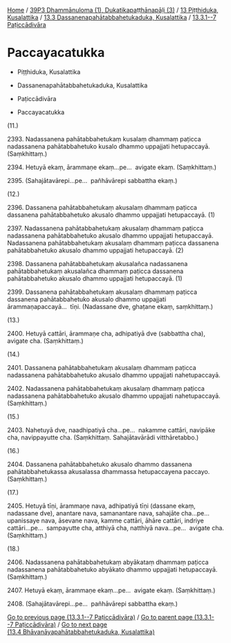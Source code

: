 
[Home](/) / [39P3 Dhammānuloma (1), Dukatikapaṭṭhānapāḷi (3)](../../../../39P3.md) / [13 Piṭṭhiduka, Kusalattika](../../../13.md) / [13.3 Dassanenapahātabbahetukaduka, Kusalattika](../../13.3.md) / [13.3.1--7 Paṭiccādivāra](../13.3.1--7.md)

# Paccayacatukka

* Piṭṭhiduka, Kusalattika

* Dassanenapahātabbahetukaduka, Kusalattika

* Paṭiccādivāra

* Paccayacatukka

(11.)

2393\. Nadassanena pahātabbahetukaṃ kusalaṃ dhammaṃ paṭicca nadassanena pahātabbahetuko kusalo dhammo uppajjati hetupaccayā. (Saṃkhittaṃ.)

2394\. Hetuyā ekaṃ, ārammaṇe ekaṃ…pe…  avigate ekaṃ. (Saṃkhittaṃ.)

2395\. (Sahajātavārepi…pe…  pañhāvārepi sabbattha ekaṃ.)

(12.)

2396\. Dassanena pahātabbahetukaṃ akusalaṃ dhammaṃ paṭicca dassanena pahātabbahetuko akusalo dhammo uppajjati hetupaccayā. (1)

2397\. Nadassanena pahātabbahetukaṃ akusalaṃ dhammaṃ paṭicca nadassanena pahātabbahetuko akusalo dhammo uppajjati hetupaccayā. Nadassanena pahātabbahetukaṃ akusalaṃ dhammaṃ paṭicca dassanena pahātabbahetuko akusalo dhammo uppajjati hetupaccayā. (2)

2398\. Dassanena pahātabbahetukaṃ akusalañca nadassanena pahātabbahetukaṃ akusalañca dhammaṃ paṭicca dassanena pahātabbahetuko akusalo dhammo uppajjati hetupaccayā. (1)

2399\. Dassanena pahātabbahetukaṃ akusalaṃ dhammaṃ paṭicca dassanena pahātabbahetuko akusalo dhammo uppajjati ārammaṇapaccayā…  tīṇi. (Nadassane dve, ghaṭane ekaṃ, saṃkhittaṃ.)

(13.)

2400\. Hetuyā cattāri, ārammaṇe cha, adhipatiyā dve (sabbattha cha), avigate cha. (Saṃkhittaṃ.)

(14.)

2401\. Dassanena pahātabbahetukaṃ akusalaṃ dhammaṃ paṭicca nadassanena pahātabbahetuko akusalo dhammo uppajjati nahetupaccayā.

2402\. Nadassanena pahātabbahetukaṃ akusalaṃ dhammaṃ paṭicca nadassanena pahātabbahetuko akusalo dhammo uppajjati nahetupaccayā. (Saṃkhittaṃ.)

(15.)

2403\. Nahetuyā dve, naadhipatiyā cha…pe…  nakamme cattāri, navipāke cha, navippayutte cha. (Saṃkhittaṃ. Sahajātavārādi vitthāretabbo.)

(16.)

2404\. Dassanena pahātabbahetuko akusalo dhammo dassanena pahātabbahetukassa akusalassa dhammassa hetupaccayena paccayo. (Saṃkhittaṃ.)

(17.)

2405\. Hetuyā tīṇi, ārammaṇe nava, adhipatiyā tīṇi (dassane ekaṃ, nadassane dve), anantare nava, samanantare nava, sahajāte cha…pe…  upanissaye nava, āsevane nava, kamme cattāri, āhāre cattāri, indriye cattāri…pe…  sampayutte cha, atthiyā cha, natthiyā nava…pe…  avigate cha. (Saṃkhittaṃ.)

(18.)

2406\. Nadassanena pahātabbahetukaṃ abyākataṃ dhammaṃ paṭicca nadassanena pahātabbahetuko abyākato dhammo uppajjati hetupaccayā. (Saṃkhittaṃ.)

2407\. Hetuyā ekaṃ, ārammaṇe ekaṃ…pe…  avigate ekaṃ. (Saṃkhittaṃ.)

2408\. (Sahajātavārepi…pe…  pañhāvārepi sabbattha ekaṃ.)

[Go to previous page (13.3.1--7 Paṭiccādivāra)](../13.3.1--7.md) / [Go to parent page (13.3.1--7 Paṭiccādivāra)](../13.3.1--7.md) / [Go to next page (13.4 Bhāvanāyapahātabbahetukaduka, Kusalattika)](../../13.4.md)


